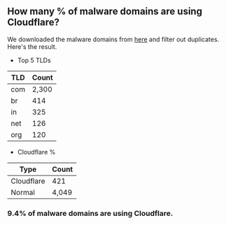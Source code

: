 ## How many % of malware domains are using Cloudflare?


We downloaded the malware domains from [here](https://urlhaus.abuse.ch) and filter out duplicates.
Here's the result.


[//]: # (start replacement)


- Top 5 TLDs

| TLD | Count |
| --- | --- |
| com | 2,300 |
| br | 414 |
| in | 325 |
| net | 126 |
| org | 120 |


- Cloudflare %

| Type | Count |
| --- | --- |
| Cloudflare | 421 |
| Normal | 4,049 |


### 9.4% of malware domains are using Cloudflare.